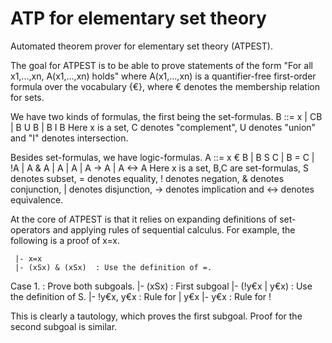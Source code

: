 # ATP for elementary set theory
 Automated theorem prover for elementary set theory (ATPEST).
 
 The goal for ATPEST is to be able to prove statements of the form
 "For all x1,...,xn, A(x1,...,xn) holds"
 where A(x1,...,xn) is a quantifier-free first-order formula over the vocabulary {€}, where € denotes the membership relation for sets.
 
 We have two kinds of formulas, the first being the set-formulas.
 B ::= x | CB | B U B | B I B
 Here x is a set, C denotes "complement", U denotes "union" and "I" denotes intersection.
 
 Besides set-formulas, we have logic-formulas.
 A ::= x € B | B S C | B = C | !A | A & A | A | A | A -> A | A <-> A
 Here x is a set, B,C are set-formulas, S denotes subset, = denotes equality, ! denotes negation, & denotes conjunction,
 | denotes disjunction, -> denotes implication and <-> denotes equivalence.
 
 At the core of ATPEST is that it relies on expanding definitions of set-operators and applying rules of sequential calculus.
 For example, the following is a proof of x=x.
 
     |- x=x            
     |- (xSx) & (xSx)  : Use the definition of =.
 
 Case 1.               : Prove both subgoals.
     |- (xSx)          : First subgoal
     |- (!y€x | y€x)   : Use the definition of S.
     |- !y€x, y€x      : Rule for |
 y€x |- y€x            : Rule for !
 
 This is clearly a tautology, which proves the first subgoal.
 Proof for the second subgoal is similar.
